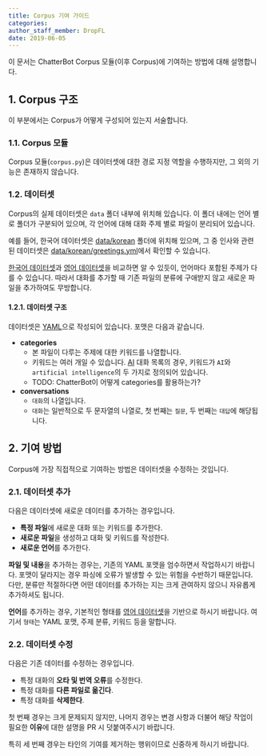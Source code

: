 ```yaml
---
title: Corpus 기여 가이드
categories: 
author_staff_member: DropFL
date: 2019-06-05
---
```

이 문서는 ChatterBot Corpus 모듈(이후 Corpus)에 기여하는 방법에 대해 설명합니다.

## 1. Corpus 구조

이 부분에서는 Corpus가 어떻게 구성되어 있는지 서술합니다.

### 1.1. Corpus 모듈

Corpus 모듈(`corpus.py`)은 데이터셋에 대한 경로 지정 역할을 수행하지만, 그 외의 기능은 존재하지 않습니다.

### 1.2. 데이터셋

Corpus의 실제 데이터셋은 `data` 폴더 내부에 위치해 있습니다. 이 폴더 내에는 언어 별로 폴더가 구분되어 있으며, 각 언어에 대해 대화 주제 별로 파일이 분리되어 있습니다.

예를 들어, 한국어 데이터셋은 [data/korean](https://github.com/19-1-skku-oss/2019-1-OSS-L3/tree/master/chatterbot_corpus/data/korean) 폴더에 위치해 있으며, 그 중 인사와 관련된 데이터셋은 [data/korean/greetings.yml](https://github.com/19-1-skku-oss/2019-1-OSS-L3/blob/master/chatterbot_corpus/data/korean/greetings.yml)에서 확인할 수 있습니다.

[한국어 데이터셋](https://github.com/19-1-skku-oss/2019-1-OSS-L3/tree/master/chatterbot_corpus/data/korean)과 [영어 데이터셋](https://github.com/19-1-skku-oss/2019-1-OSS-L3/tree/master/chatterbot_corpus/data/english)을 비교하면 알 수 있듯이, 언어마다 포함된 주제가 다를 수 있습니다. 따라서 대화를 추가할 때 기존 파일의 분류에 구애받지 않고 새로운 파일을 추가하여도 무방합니다.

#### 1.2.1. 데이터셋 구조

데이터셋은 [YAML](https://ko.wikipedia.org/wiki/YAML)으로 작성되어 있습니다. 포맷은 다음과 같습니다.

- **categories**
  - 본 파일이 다루는 주제에 대한 키워드를 나열합니다.
  - 키워드는 여러 개일 수 있습니다. [AI](https://github.com/19-1-skku-oss/2019-1-OSS-L3/blob/master/chatterbot_corpus/data/english/ai.yml) 대화 목록의 경우, 키워드가 `AI`와 `artificial intelligence`의 두 가지로 정의되어 있습니다.
  - TODO: ChatterBot이 어떻게 categories를 활용하는가?
- **conversations**
  - `대화`의 나열입니다.
  - `대화`는 일반적으로 두 문자열의 나열로, 첫 번째는 `질문`, 두 번째는 `대답`에 해당됩니다.

## 2. 기여 방법

Corpus에 가장 직접적으로 기여하는 방법은 데이터셋을 수정하는 것입니다.

### 2.1. 데이터셋 추가

다음은 데이터셋에 새로운 데이터를 추가하는 경우입니다.

- **특정 파일**에 새로운 대화 또는 키워드를 추가한다.
- **새로운 파일**을 생성하고 대화 및 키워드를 작성한다.
- **새로운 언어**를 추가한다.

**파일 및 내용**을 추가하는 경우는, 기존의 YAML 포맷을 엄수하면서 작업하시기 바랍니다. 포맷이 달라지는 경우 파싱에 오류가 발생할 수 있는 위험을 수반하기 때문입니다. 다만, 분류만 적절하다면 어떤 데이터를 추가하는 지는 크게 관여하지 않으니 자유롭게 추가하셔도 됩니다.

**언어**를 추가하는 경우, 기본적인 형태를 [영어 데이터셋](https://github.com/19-1-skku-oss/2019-1-OSS-L3/tree/master/chatterbot_corpus/data/english)을 기반으로 하시기 바랍니다. 여기서 `형태`는 YAML 포맷, 주제 분류, 키워드 등을 말합니다.

### 2.2. 데이터셋 수정

다음은 기존 데이터를 수정하는 경우입니다.

- 특정 대화의 **오타 및 번역 오류**를 수정한다.
- 특정 대화를 **다른 파일로 옮긴다**.
- 특정 대화를 **삭제한다**.

첫 번째 경우는 크게 문제되지 않지만, 나머지 경우는 변경 사항과 더불어 해당 작업이 필요한 **이유**에 대한 설명을 PR 시 덧붙여주시기 바랍니다.

특히 세 번째 경우는 타인의 기여를 제거하는 행위이므로 신중하게 하시기 바랍니다.
